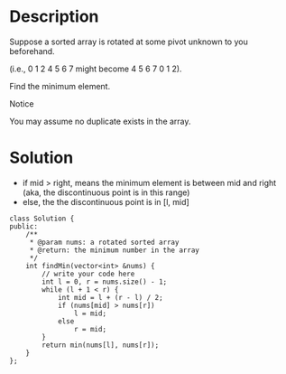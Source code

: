 # Description

Suppose a sorted array is rotated at some pivot unknown to you beforehand.

(i.e., 0 1 2 4 5 6 7 might become 4 5 6 7 0 1 2).

Find the minimum element.

 Notice

You may assume no duplicate exists in the array.

# Solution

- if mid > right, means the minimum element is between mid and right (aka, the discontinuous point is in this range)
- else, the the discontinuous point is in [l, mid]
```
class Solution {
public:
    /**
     * @param nums: a rotated sorted array
     * @return: the minimum number in the array
     */
    int findMin(vector<int> &nums) {
        // write your code here
        int l = 0, r = nums.size() - 1;
        while (l + 1 < r) {
            int mid = l + (r - l) / 2;
            if (nums[mid] > nums[r])
                l = mid;
            else
                r = mid;
        }
        return min(nums[l], nums[r]);
    }
};
```
